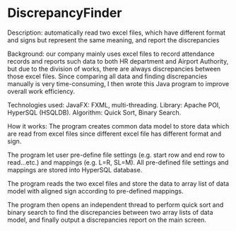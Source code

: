 # DiscrepancyFinder

Description: automatically read two excel files, which have different format and signs but represent the same meaning, and report the discrepancies

Background: our company mainly uses excel files to record attendance records and reports such data to both HR department and Airport Authority, but due to the division of works, there are always discrepancies between those excel files. Since comparing all data and finding discrepancies manually is very time-consuming, I then wrote this Java program to improve overall work efficiency.

Technologies used:
JavaFX: FXML, multi-threading.
Library: Apache POI, HyperSQL (HSQLDB).
Algorithm: Quick Sort, Binary Search.

How it works:
The program creates common data model to store data which are read from excel files since different excel file has different format and sign.

The program let user pre-define file settings (e.g. start row and end row to read…etc.) and mappings (e.g. L=R, SL=M). All pre-defined file settings and mappings are stored into HyperSQL database.

The program reads the two excel files and store the data to array list of data model with aligned sign according to pre-defined mappings.

The program then opens an independent thread to perform quick sort and binary search to find the discrepancies between two array lists of data model, and finally output a discrepancies report on the main screen.
